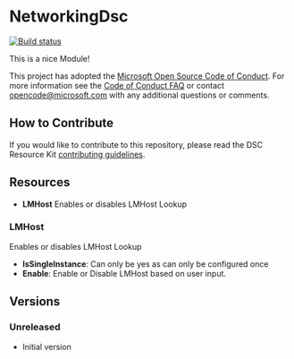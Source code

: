 # NetworkingDsc

[![Build status](https://ci.appveyor.com/api/projects/status/npnj1et0iurid6xy/branch/dev?svg=true)](https://ci.appveyor.com/project/bgelens/networkingdsc/branch/dev)

This is a nice Module!

This project has adopted the [Microsoft Open Source Code of Conduct](https://opensource.microsoft.com/codeofconduct/).
For more information see the [Code of Conduct FAQ](https://opensource.microsoft.com/codeofconduct/faq/) or contact [opencode@microsoft.com](mailto:opencode@microsoft.com) with any additional questions or comments.

## How to Contribute

If you would like to contribute to this repository, please read the DSC Resource Kit [contributing guidelines](https://github.com/PowerShell/DscResource.Kit/blob/master/CONTRIBUTING.md).

## Resources

* **LMHost** Enables or disables LMHost Lookup



### LMHost

Enables or disables LMHost Lookup

* **IsSingleInstance**: Can only be yes as can only be configured once
* **Enable**: Enable or Disable LMHost based on user input.

## Versions

### Unreleased

* Initial version

